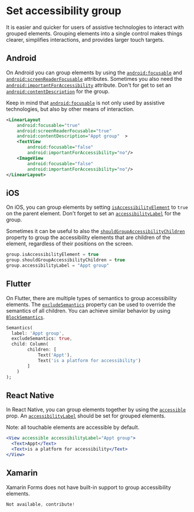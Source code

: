 # Set accessibility group

It is easier and quicker for users of assistive technologies to interact with grouped elements. Grouping elements into a single control makes things clearer, simplifies interactions, and provides larger touch targets.

## Android

On Android you can group elements by using the [`android:focusable`](https://developer.android.com/reference/android/view/View#attr_android:focusable) and [`android:screenReaderFocusable`](https://developer.android.com/reference/android/view/View#attr_android:screenReaderFocusable) attributes. Sometimes you also need the [`android:importantForAccessibility`](https://developer.android.com/reference/android/view/View#attr_android:importantForAccessibility) attribute. Don't for get to set an [`android:contentDescription`](https://developer.android.com/reference/android/view/View#attr_android:contentDescription) for the group.

Keep in mind that [`android:focusable`](https://developer.android.com/reference/android/view/View#attr_android:focusable) is not only used by assistive technologies, but also by other means of interaction.

```xml
<LinearLayout
    android:focusable="true"
    android:screenReaderFocusable="true"
    android:contentDescription="Appt group"  >
    <TextView
        android:focusable="false"
        android:importantForAccessibility="no"/>
    <ImageView
        android:focusable="false"
        android:importantForAccessibility="no"/>
</LinearLayout>
```

## iOS

On iOS, you can group elements by setting [`isAccessibilityElement`](https://developer.apple.com/documentation/objectivec/nsobject/1615141-isaccessibilityelement) to `true` on the parent element. Don't forget to set an [`accessibilityLabel`](https://developer.apple.com/documentation/objectivec/nsobject/1615181-accessibilitylabel) for the group.

Sometimes it can be useful to also the [`shouldGroupAccessibilityChildren`](https://developer.apple.com/documentation/objectivec/nsobject/1615143-shouldgroupaccessibilitychildren) property to group the accessibility elements that are children of the element, regardless of their positions on the screen.

```swift
group.isAccessibilityElement = true
group.shouldGroupAccessibilityChildren = true
group.accessibilityLabel = "Appt group"
```

## Flutter

On Flutter, there are multiple types of semantics to group accessibility elements. The [`excludeSemantics`](https://api.flutter.dev/flutter/widgets/Semantics/excludeSemantics.html) property can be used to override the semantics of all children. You can achieve similar behavior by using [`BlockSemantics`](https://api.flutter.dev/flutter/widgets/BlockSemantics-class.html).

```dart
Semantics(
  label: 'Appt group',
  excludeSemantics: true,
  child: Column(
        children: [
            Text('Appt'),
            Text('is a platform for accessibility')
        ]
    )
);
```

## React Native

In React Native, you can group elements together by using the [`accessible`](https://reactnative.dev/docs/accessibility#accessible) prop. An [`accessibilityLabel`](https://reactnative.dev/docs/accessibility#accessibilitylabel) should be set for grouped elements.

Note: all touchable elements are accessible by default.

```jsx
<View accessible accessibilityLabel="Appt group">
  <Text>Appt</Text>
  <Text>is a platform for accessibility</Text>
</View>
```

## Xamarin

Xamarin Forms does not have built-in support to group accessibility elements.

```csharp
Not available, contribute!
```
